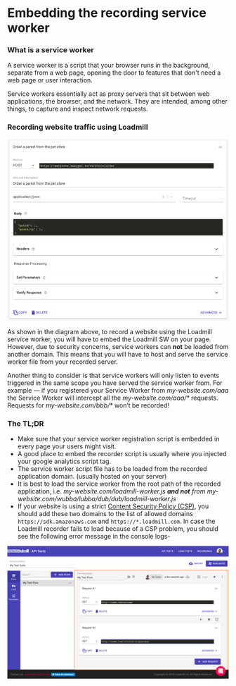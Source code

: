 # Embedding the recording service worker

### What is a service worker <a id="what_is_a_service_worker"></a>

A service worker is a script that your browser runs in the background, separate from a web page, opening the door to features that don't need a web page or user interaction.

Service workers essentially act as proxy servers that sit between web applications, the browser, and the network. They are intended, among other things, to capture and inspect network requests.

### Recording website traffic using Loadmill

![Loadmill service-worker architecture](../.gitbook/assets/image%20%2817%29.png)

As shown in the diagram above, to record a website using the Loadmill service worker, you will have to embed the Loadmill SW on your page. However, due to security concerns, service workers can **not** be loaded from another domain. This means that you will have to host and serve the service worker file from your recorded server.

Another thing to consider is that service workers will only listen to events triggered in the same scope you have served the service worker from. For example — if you registered your Service Worker from _my-website.com/aaa_ the Service Worker will intercept all the _my-website.com/aaa/\*_ requests. Requests for _my-website.com/bbb/\*_ won’t be recorded!

### The TL;DR

* Make sure that your service worker registration script is embedded in every page your users might visit.
* A good place to embed the recorder script is usually where you injected your google analytics script tag.
* The service worker script file has to be loaded from the recorded application domain. \(usually hosted on your server\)
* It is best to load the service worker from the root path of the recorded application, i.e. _my-website.com/loadmill-worker.js **and not** from my-website.com/wubba/lubba/dub/dub/loadmill-worker.js_
* If your website is using a strict [Content Security Policy \(CSP\)](https://developer.mozilla.org/en-US/docs/Web/HTTP/CSP), you should add these two domains to the list of allowed domains `https://sdk.amazonaws.com` and `https://*.loadmill.com`. In case the Loadmill recorder fails to load because of a CSP problem, you should see the following error message in the console logs-

![CAP console error](../.gitbook/assets/image%20%2815%29.png)

